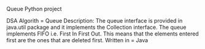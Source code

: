 
Queue Python project

DSA Algorith = Queue
Description: The queue interface is provided in java.util package and it implements the Collection interface. The queue implements FIFO i.e. First In First Out. This means that the elements entered first are the ones that are deleted first.
Written in = Java



